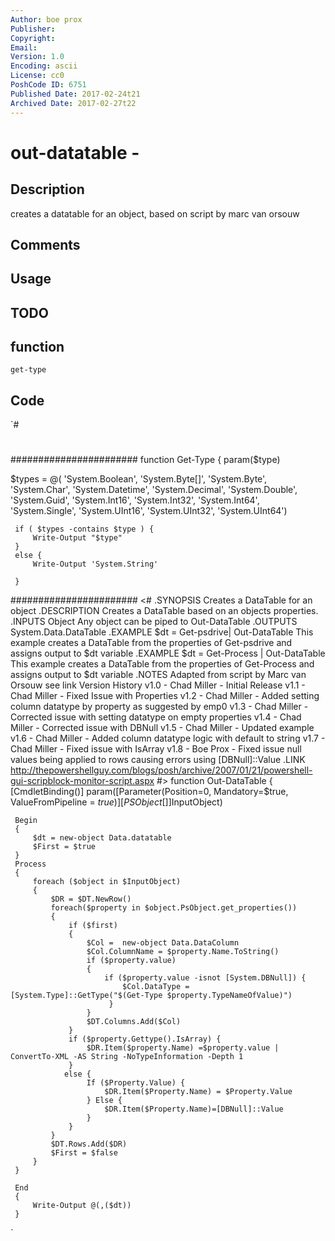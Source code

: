 ```yaml
---
Author: boe prox
Publisher: 
Copyright: 
Email: 
Version: 1.0
Encoding: ascii
License: cc0
PoshCode ID: 6751
Published Date: 2017-02-24t21
Archived Date: 2017-02-27t22
---
```


# out-datatable - 

## Description

creates a datatable for an object, based on script by marc van orsouw

## Comments



## Usage



## TODO



## function

`get-type`

## Code

`#
 #
 #######################
 function Get-Type
 {
     param($type)
 
 $types = @(
 'System.Boolean',
 'System.Byte[]',
 'System.Byte',
 'System.Char',
 'System.Datetime',
 'System.Decimal',
 'System.Double',
 'System.Guid',
 'System.Int16',
 'System.Int32',
 'System.Int64',
 'System.Single',
 'System.UInt16',
 'System.UInt32',
 'System.UInt64')
 
     if ( $types -contains $type ) {
         Write-Output "$type"
     }
     else {
         Write-Output 'System.String'
         
     }
 
 #######################
 <#
 .SYNOPSIS
 Creates a DataTable for an object
 .DESCRIPTION
 Creates a DataTable based on an objects properties.
 .INPUTS
 Object
     Any object can be piped to Out-DataTable
 .OUTPUTS
    System.Data.DataTable
 .EXAMPLE
 $dt = Get-psdrive| Out-DataTable
 This example creates a DataTable from the properties of Get-psdrive and assigns output to $dt variable
 .EXAMPLE
 $dt = Get-Process | Out-DataTable
 This example creates a DataTable from the properties of Get-Process and assigns output to $dt variable
 .NOTES
 Adapted from script by Marc van Orsouw see link
 Version History
 v1.0  - Chad Miller - Initial Release
 v1.1  - Chad Miller - Fixed Issue with Properties
 v1.2  - Chad Miller - Added setting column datatype by property as suggested by emp0
 v1.3  - Chad Miller - Corrected issue with setting datatype on empty properties
 v1.4  - Chad Miller - Corrected issue with DBNull
 v1.5  - Chad Miller - Updated example
 v1.6  - Chad Miller - Added column datatype logic with default to string
 v1.7  - Chad Miller - Fixed issue with IsArray
 v1.8  - Boe Prox    - Fixed issue null values being applied to rows causing errors using [DBNull]::Value
 .LINK
 http://thepowershellguy.com/blogs/posh/archive/2007/01/21/powershell-gui-scripblock-monitor-script.aspx
 #>
 function Out-DataTable
 {
     [CmdletBinding()]
     param([Parameter(Position=0, Mandatory=$true, ValueFromPipeline = $true)] [PSObject[]]$InputObject)
 
     Begin
     {
         $dt = new-object Data.datatable  
         $First = $true 
     }
     Process
     {
         foreach ($object in $InputObject)
         {
             $DR = $DT.NewRow()  
             foreach($property in $object.PsObject.get_properties())
             {  
                 if ($first)
                 {  
                     $Col =  new-object Data.DataColumn  
                     $Col.ColumnName = $property.Name.ToString()  
                     if ($property.value)
                     {
                         if ($property.value -isnot [System.DBNull]) {
                             $Col.DataType = [System.Type]::GetType("$(Get-Type $property.TypeNameOfValue)")
                          }
                     }
                     $DT.Columns.Add($Col)
                 }  
                 if ($property.Gettype().IsArray) {
                     $DR.Item($property.Name) =$property.value | ConvertTo-XML -AS String -NoTypeInformation -Depth 1
                 }  
                else {
                     If ($Property.Value) {
                         $DR.Item($Property.Name) = $Property.Value
                     } Else {
                         $DR.Item($Property.Name)=[DBNull]::Value
                     }
                 }
             }  
             $DT.Rows.Add($DR)  
             $First = $false
         }
     } 
      
     End
     {
         Write-Output @(,($dt))
     }
 
`

